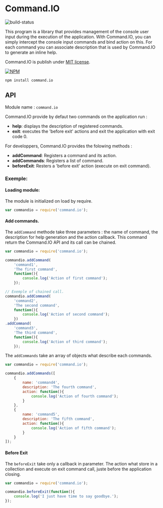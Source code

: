 Command.IO
==========

![build-status](http://status.ci.techniv.fr/Command.IO)

This program is a library that provides management of the console user input during the execution of the application.
With Command.IO, you can simply intercept the console input commands and bind action on this. For each command you
can associate description that is used by Command.IO to generate an inline help.

Command.IO is publish under [MIT license](https://raw.github.com/Techniv/node-command-io/master/LICENSE).

[![NPM](https://npmjs.org/favicon.ico)](https://npmjs.org/package/command.io)
```
npm install command.io
```

## API

Module name : ```command.io```

Command.IO provide by defaut two commands on the application run :

- **help**: displays the description of registered commands.
- **exit**: executes the 'before exit' actions and exit the application with exit code 0.

For developpers, Command.IO provides the folowing methods :

- **addCommand**: Registers a command and its action.
- **addCommands**: Registers a list of command.
- **beforeExit**: Resters a 'before exit' action (execute on exit command).

### Exemple:

#### Loading module:
The module is initialized on load by require.
```javascript
var commandio = require('command.io');
```

#### Add commands.
The `addCommand` methode take three parameters : the name of command, the description for help
generation and the action callback. This command return the Command.IO API and its call can be chained.
```javascript
var commandio = require('command.io');

commandio.addCommand(
	'command1',
	'The first command',
	function(){
		console.log('Action of first command');
	});

// Exemple of chained call.
commandio.addCommand(
	'command2',
	'The second command',
	function(){
		console.log('Action of second command');
	})
.addCommand(
	'command3',
	'The third command',
	function(){
		console.log('Action of third command');
	});
```

The `addCommands` take an array of objects what describe each commands.
```javascript
var commandio = require('command.io');

commandio.addCommands([
	{
		name: 'command4',
		description: 'The fourth command',
		action: function(){
			console.log('Action of fourth command');
		}
	},
	{
		name: 'command5',
		description: 'The fifth command',
		action: function(){
			console.log('Action of fifth command');
		}
	}
]);
```

#### Before Exit
The `beforeExit` take only a callback in parameter. The action what store in a collection and execute on exit command call, juste before the application closing.
```javascript
var commandio = require('command.io');

commandio.beforeExit(function(){
	console.log('I just have time to say goodbye.');
});
```

